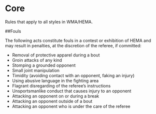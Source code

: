 # Core

Rules that apply to all styles in WMA/HEMA.

##Fouls

The following acts constitute fouls in a contest or exhibition of HEMA and may result in penalties, at the discretion of the referee, if committed:
- Removal of protective apparel during a bout
- Groin attacks of any kind
- Stomping a grounded opponent
- Small joint manipulation
- Timidity (avoiding contact with an opponent, faking an injury)
- Using abusive language in the fighting area
- Flagrant disregarding of the referee’s instructions
- Unsportsmanlike conduct that causes injury to an opponent
- Attacking an opponent on or during a break
- Attacking an opponent outside of a bout
- Attacking an opponent who is under the care of the referee
